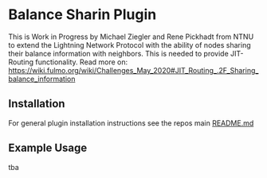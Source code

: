# Balance Sharin Plugin

This is Work in Progress by Michael Ziegler and Rene Pickhadt from NTNU to extend the Lightning Network Protocol with the ability of nodes sharing their balance information with neighbors. This is needed to provide JIT-Routing functionality. Read more on: https://wiki.fulmo.org/wiki/Challenges_May_2020#JIT_Routing_.2F_Sharing_balance_information

## Installation

For general plugin installation instructions see the repos main
[README.md](https://github.com/lightningd/plugins/blob/master/README.md#Installation)

## Example Usage

tba

